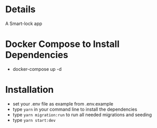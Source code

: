 # Details 
A Smart-lock app

# Docker Compose to Install Dependencies
- docker-compose up -d 
# Installation
- set your .env file as example from .env.example
- type `yarn` in your command line to install the dependencies
- type `yarn migration:run` to run all needed migrations and seeding
- type `yarn start:dev`



  